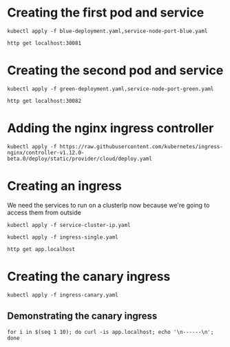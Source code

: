 # Creating the first pod and service
```shell
kubectl apply -f blue-deployment.yaml,service-node-port-blue.yaml
```
```shell
http get localhost:30081
```
# Creating the second pod and service
```shell
kubectl apply -f green-deployment.yaml,service-node-port-green.yaml
```
```shell
http get localhost:30082
```
# Adding the nginx ingress controller
```shell
kubectl apply -f https://raw.githubusercontent.com/kubernetes/ingress-nginx/controller-v1.12.0-beta.0/deploy/static/provider/cloud/deploy.yaml
```
# Creating an ingress
We need the services to run on a clusterIp now because we're going to access them from outside
```shell
kubectl apply -f service-cluster-ip.yaml
```
```shell
kubectl apply -f ingress-single.yaml
```
```shell
http get app.localhost
```
# Creating the canary ingress
```shell
kubectl apply -f ingress-canary.yaml
```
## Demonstrating the canary ingress
```shell
for i in $(seq 1 10); do curl -is app.localhost; echo '\n------\n'; done
```